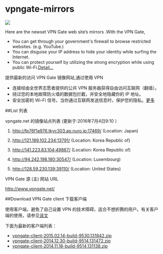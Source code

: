 vpngate-mirrors
===============

![](http://i1288.photobucket.com/albums/b484/waylau/vpn-top_zps08e8f3c2.jpg)

Here are the newset VPN Gate web site’s mirrors .With the VPN Gate,

* You can get through your government's firewall to browse restricted websites. (e.g. YouTube.)
* You can disguise your IP address to hide your identity while surfing the Internet.
* You can protect yourself by utilizing the strong encryption while using public Wi-Fi.[Detail...](http://www.waylau.com/about-vpngate/)

提供最新的访问 VPN Gate 镜像网站,通过使用 VPN 

* 连接经由全世界志愿者提供的公共 VPN 服务器获得自由访问互联网（翻墙）。
* 绕过您的本地故障防火墙的数据包拦截，并安全地隐藏你的 IP 地址。
* 安全加密的 Wi-Fi 信号。当你通过互联网发送信息时，保护您的隐私。[更多](http://www.waylau.com/about-vpngate/)

##List 列表

vpngate.net 的镜像站点列表 (更新于:2016年7月4日9:10 ）
 


1. http://fp76f1a976.tkyc303.ap.nuro.jp:17469/
   (Location: Japan)

2. http://121.189.102.234:13791/
   (Location: Korea Republic of)

3. http://141.223.83.104:49867/
   (Location: Korea Republic of)

4. http://94.242.198.180:30547/
   (Location: Luxembourg)

5. http://128.59.230.139:39110/
   (Location: United States)


VPN Gate 源 (主) 网站 URL

http://www.vpngate.net/

##Download VPN Gate client 下载客户端

使用客户端，避免了自己设置 VPN 的技术障碍，适合不想折腾的用户。有关客户端的使用，请参见[该文](http://www.waylau.com/about-vpngate/)

下面为最新的客户端列表：

* [vpngate-client-2015.02.14-build-9530.131842.zip](http://pan.baidu.com/s/1c0o311Q)
* [vpngate-client-2014.12.30-build-9514.131472.zip](http://pan.baidu.com/s/1bnpQcpx)
* [vpngate-client-2014.11.18-build-9514.131138.zip](http://pan.baidu.com/s/1o6Bhtk2)
